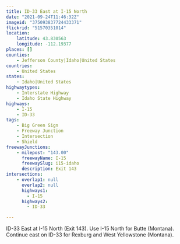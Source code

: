 ```yaml
---
title: ID-33 East at I-15 North
date: "2021-09-24T11:46:32Z"
imageid: "375093837724433371"
flickrid: "51570351014"
location:
    latitude: 43.830563
    longitude: -112.19377
places: []
counties:
    - Jefferson County|Idaho|United States
countries:
    - United States
states:
    - Idaho|United States
highwaytypes:
    - Interstate Highway
    - Idaho State Highway
highways:
    - I-15
    - ID-33
tags:
    - Big Green Sign
    - Freeway Junction
    - Intersection
    - Shield
freewayJunctions:
    - milepost: "143.00"
      freewayName: I-15
      freewaySlug: i15-idaho
      description: Exit 143
intersections:
    - overlap1: null
      overlap2: null
      highways1:
        - I-15
      highways2:
        - ID-33

---
```

ID-33 East at I-15 North (Exit 143).  Use I-15 North for Butte (Montana).  Continue east on ID-33 for Rexburg and West Yellowstone (Montana).